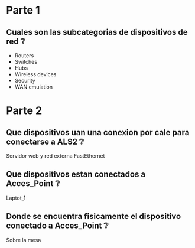 # Parte 1
## Cuales son las subcategorias de dispositivos de red :grey_question:
- Routers
- Switches
- Hubs
- Wireless devices
- Security
- WAN emulation
# Parte 2
## Que dispositivos uan una conexion por cale para conectarse a ALS2 :grey_question:
 Servidor web y red externa FastEthernet

## Que dispositivos estan conectados a Acces_Point :grey_question:
Laptot_1 

## Donde se encuentra fisicamente el dispositivo conectado a Acces_Point :grey_question:
Sobre la mesa
